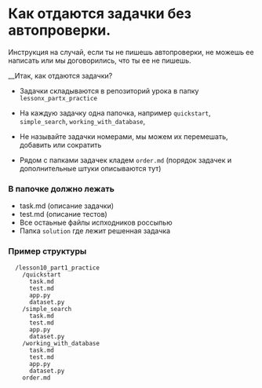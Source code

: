 # Как отдаются задачки без автопроверки.

Инструкция на случай, если ты не пишешь автопроверки, не можешь ее написать или мы договорились, что ты ее не пишешь.

__Итак, как отдаются задачки?

* Задачки складываются в репозиторий урока в папку `lessonx_partx_practice`

* На каждую задачку одна папочка, например `quickstart`, `simple_search`, `working_with_database`, 

* Не называйте задачки номерами, мы можем их перемешать, добавить или сократить

* Рядом с папками задачек кладем `order.md` (порядок задачек и дополнительные штуки описываются тут)

### В папочке должно лежать

* task.md (описание задачки)
* test.md (описание тестов)
* Все остаьные файлы испходников россыпью
* Папка `solution` где лежит решенная задачка


### Пример структуры
```
  /lesson10_part1_practice
    /quickstart
      task.md 
      test.md
      app.py
      dataset.py
    /simple_search
      task.md 
      test.md
      app.py
      dataset.py    
    /working_with_database
      task.md 
      test.md
      app.py
      dataset.py   
    order.md
    
```
